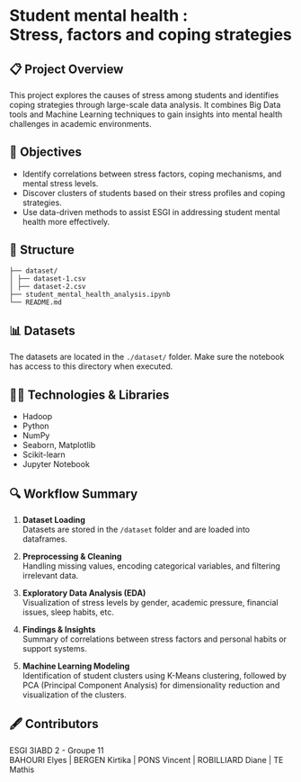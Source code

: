 <h1 style="font-weight:bold;">Student mental health : </br>Stress, factors and coping strategies</h1>

## 📋 Project Overview

This project explores the causes of stress among students and identifies coping strategies through large-scale data analysis. It combines Big Data tools and Machine Learning techniques to gain insights into mental health challenges in academic environments.

## 🎯 Objectives

- Identify correlations between stress factors, coping mechanisms, and mental stress levels.
- Discover clusters of students based on their stress profiles and coping strategies.
- Use data-driven methods to assist ESGI in addressing student mental health more effectively.

## 📂 Structure

```
├── dataset/
│ ├── dataset-1.csv
│ ├── dataset-2.csv
├── student_mental_health_analysis.ipynb
└── README.md
```

## 📊 Datasets

The datasets are located in the `./dataset/` folder. Make sure the notebook has access to this directory when executed.

## 🧑‍💻 Technologies & Libraries

- Hadoop
- Python
- NumPy
- Seaborn, Matplotlib
- Scikit-learn
- Jupyter Notebook

## 🔍 Workflow Summary

1. **Dataset Loading**  
   Datasets are stored in the `/dataset` folder and are loaded into dataframes.

2. **Preprocessing & Cleaning**  
   Handling missing values, encoding categorical variables, and filtering irrelevant data.

3. **Exploratory Data Analysis (EDA)**  
   Visualization of stress levels by gender, academic pressure, financial issues, sleep habits, etc.

4. **Findings & Insights**  
   Summary of correlations between stress factors and personal habits or support systems.

4. **Machine Learning Modeling**  
   Identification of student clusters using K-Means clustering, followed by PCA (Principal Component Analysis) for dimensionality reduction and visualization of the clusters.

## 🖋️ Contributors
 ESGI 3IABD 2 - Groupe 11
<br>
BAHOURI Elyes | BERGEN Kirtika | PONS Vincent | ROBILLIARD Diane | TE Mathis